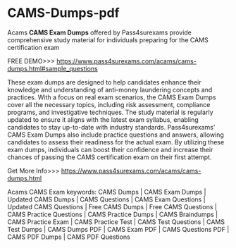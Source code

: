# CAMS-Dumps-pdf
Acams **CAMS Exam Dumps** offered by Pass4surexams provide comprehensive study material for individuals preparing for the CAMS certification exam

FREE DEMO>>> https://www.pass4surexams.com/acams/cams-dumps.html#sample_questions

These exam dumps are designed to help candidates enhance their knowledge and understanding of anti-money laundering concepts and practices. With a focus on real exam scenarios, the CAMS Exam Dumps cover all the necessary topics, including risk assessment, compliance programs, and investigative techniques. The study material is regularly updated to ensure it aligns with the latest exam syllabus, enabling candidates to stay up-to-date with industry standards. Pass4surexams' CAMS Exam Dumps also include practice questions and answers, allowing candidates to assess their readiness for the actual exam. By utilizing these exam dumps, individuals can boost their confidence and increase their chances of passing the CAMS certification exam on their first attempt.

Get More Info>>> https://www.pass4surexams.com/acams/cams-dumps.html 

Acams CAMS Exam keywords:
CAMS Dumps | CAMS Exam Dumps | Updated CAMS Dumps | CAMS Questions | CAMS Exam Questions | Updated CAMS Questions | Free CAMS Dumps | Free CAMS Questions | CAMS Practice Questions | CAMS Practice Dumps | CAMS Braindumps | CAMS Practice Exam | CAMS Practice Test | CAMS Test Questions | CAMS Test Dumps | CAMS Dumps PDF | CAMS Exam PDF | CAMS Questions PDF | CAMS PDF Dumps | CAMS PDF Questions

